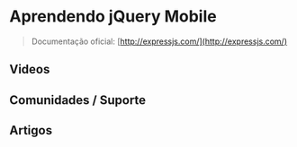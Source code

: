 # Aprendendo jQuery Mobile

> Documentação oficial: [http://expressjs.com/](http://expressjs.com/)

## Videos

## Comunidades / Suporte

## Artigos
